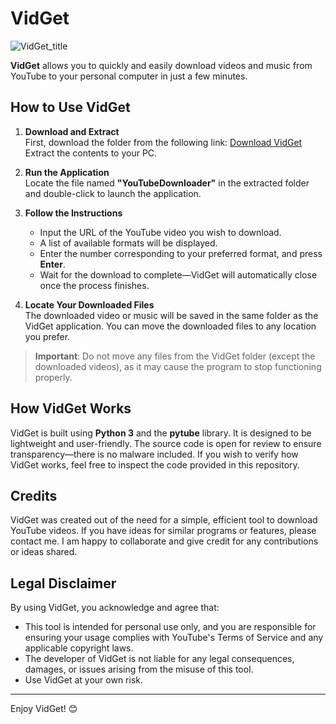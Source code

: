 # VidGet

![VidGet_title](https://drive.google.com/uc?export=view&id=1_3RMVq4WNgtDb9pi5mVrIbbwMbhUvjXR)

**VidGet** allows you to quickly and easily download videos and music from YouTube to your personal computer in just a few minutes.

## How to Use VidGet

1. **Download and Extract**  
   First, download the folder from the following link: [Download VidGet](https://drive.google.com/drive/folders/1CQD2hJ0kiRUspauc9cueAdlgJFnoet9e?usp=sharing)  
   Extract the contents to your PC.

2. **Run the Application**  
   Locate the file named **"YouTubeDownloader"** in the extracted folder and double-click to launch the application.

3. **Follow the Instructions**  
   - Input the URL of the YouTube video you wish to download.  
   - A list of available formats will be displayed.  
   - Enter the number corresponding to your preferred format, and press **Enter**.  
   - Wait for the download to complete—VidGet will automatically close once the process finishes.

4. **Locate Your Downloaded Files**  
   The downloaded video or music will be saved in the same folder as the VidGet application. You can move the downloaded files to any location you prefer.

> **Important**: Do not move any files from the VidGet folder (except the downloaded videos), as it may cause the program to stop functioning properly.

## How VidGet Works

VidGet is built using **Python 3** and the **pytube** library. It is designed to be lightweight and user-friendly. The source code is open for review to ensure transparency—there is no malware included. If you wish to verify how VidGet works, feel free to inspect the code provided in this repository.

## Credits

VidGet was created out of the need for a simple, efficient tool to download YouTube videos. If you have ideas for similar programs or features, please contact me. I am happy to collaborate and give credit for any contributions or ideas shared.

## Legal Disclaimer

By using VidGet, you acknowledge and agree that:
- This tool is intended for personal use only, and you are responsible for ensuring your usage complies with YouTube's Terms of Service and any applicable copyright laws.
- The developer of VidGet is not liable for any legal consequences, damages, or issues arising from the misuse of this tool.
- Use VidGet at your own risk.

---

Enjoy VidGet! 😊

